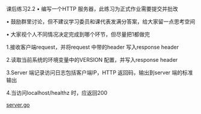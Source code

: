 课后练习2.2
• 编写一个HTTP 服务器，此练习为正式作业需要提交并批改

• 鼓励群里讨论，但不建议学习委员和课代表发满分答案，给大家留一点思考空间

• 大家视个人不同情况决定完成到哪个环节，但尽量把1都做完

1.接收客户端request，并将request 中带的header 写入response header

2.读取当前系统的环境变量中的VERSION 配置，并写入response header

3.Server 端记录访问日志包括客户端IP，HTTP 返回码，输出到server 端的标准输出

4.当访问localhost/healthz 时，应返回200

[server.go](./web-server/server/server.go)
